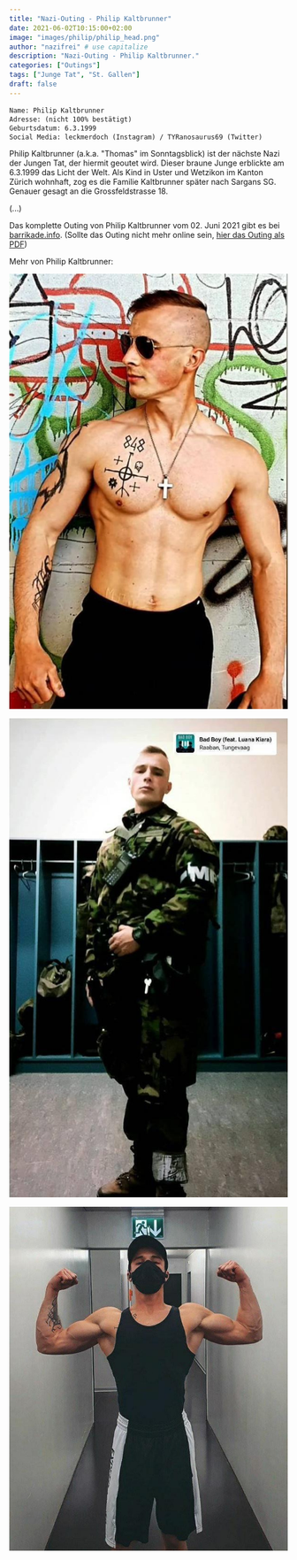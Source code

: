 ```yaml
---
title: "Nazi-Outing - Philip Kaltbrunner"
date: 2021-06-02T10:15:00+02:00
image: "images/philip/philip_head.png"
author: "nazifrei" # use capitalize
description: "Nazi-Outing - Philip Kaltbrunner."
categories: ["Outings"]
tags: ["Junge Tat", "St. Gallen"]
draft: false
---
```


```
Name: Philip Kaltbrunner
Adresse: (nicht 100% bestätigt)
Geburtsdatum: 6.3.1999
Social Media: leckmerdoch (Instagram) / TYRanosaurus69 (Twitter)
```

Philip Kaltbrunner (a.k.a. "Thomas" im Sonntagsblick) ist der nächste Nazi der Jungen Tat, der hiermit geoutet wird. Dieser braune Junge erblickte am 6.3.1999 das Licht der Welt. Als Kind in Uster und Wetzikon im Kanton Zürich wohnhaft, zog es die Familie Kaltbrunner später nach Sargans SG. Genauer gesagt an die Grossfeldstrasse 18.

(...)

Das komplette Outing von Philip Kaltbrunner vom 02. Juni 2021 gibt es bei [barrikade.info](https://barrikade.info/article/4530). (Sollte das Outing nicht mehr online sein, [hier das Outing als PDF](/images/philip/barrikade_philip.pdf))

Mehr von Philip Kaltbrunner:

![](/images/philip/philip1.jpg)

![](/images/philip/philip2.jpg)

![](/images/philip/philip3.jpg)
